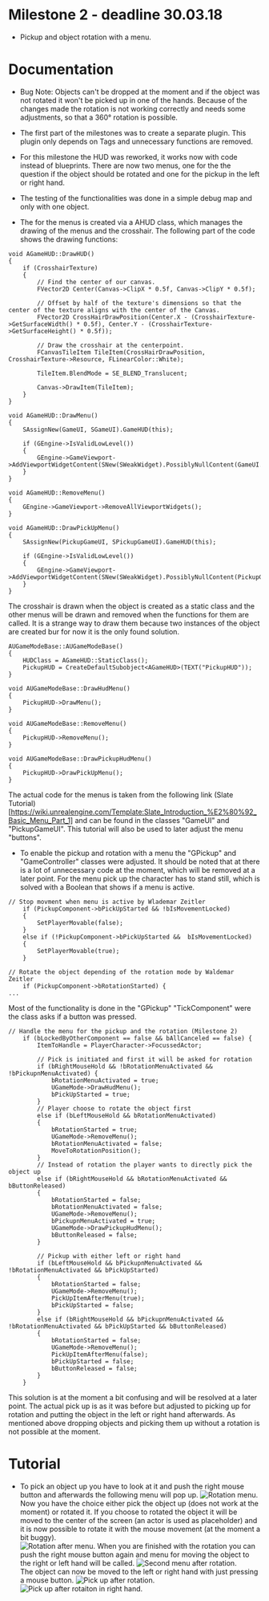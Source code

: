 # Milestone 2 - deadline 30.03.18

* Pickup and object rotation with a menu.

# Documentation

* Bug Note: Objects can't be dropped at the moment and if the object was not rotated it won't be picked up in one of the hands. Because of the changes made the rotation is not working correctly and needs some adjustments, so that a 360° rotation is possible.

* The first part of the milestones was to create a separate plugin. This plugin only depends on Tags and unnecessary functions are removed.

* For this milestone the HUD was reworked, it works now with code instead of blueprints. There are now two menus, one for the the question if the object should be rotated and one for the pickup in the left or right hand.

* The testing of the functionalities was done in a simple debug map and only with one object.

* The for the menus is created via a AHUD class, which manages the drawing of the menus and the crosshair. The following part of the code shows the drawing functions:

```
void AGameHUD::DrawHUD()
{
	if (CrosshairTexture)
	{
		// Find the center of our canvas.
		FVector2D Center(Canvas->ClipX * 0.5f, Canvas->ClipY * 0.5f);

		// Offset by half of the texture's dimensions so that the center of the texture aligns with the center of the Canvas.
		FVector2D CrossHairDrawPosition(Center.X - (CrosshairTexture->GetSurfaceWidth() * 0.5f), Center.Y - (CrosshairTexture->GetSurfaceHeight() * 0.5f));

		// Draw the crosshair at the centerpoint.
		FCanvasTileItem TileItem(CrossHairDrawPosition, CrosshairTexture->Resource, FLinearColor::White);

		TileItem.BlendMode = SE_BLEND_Translucent;

		Canvas->DrawItem(TileItem);
	}
}

void AGameHUD::DrawMenu()
{
	SAssignNew(GameUI, SGameUI).GameHUD(this);

	if (GEngine->IsValidLowLevel())
	{
		GEngine->GameViewport->AddViewportWidgetContent(SNew(SWeakWidget).PossiblyNullContent(GameUI.ToSharedRef()));
	}
}

void AGameHUD::RemoveMenu()
{
	GEngine->GameViewport->RemoveAllViewportWidgets();
}

void AGameHUD::DrawPickUpMenu()
{
	SAssignNew(PickupGameUI, SPickupGameUI).GameHUD(this);

	if (GEngine->IsValidLowLevel())
	{
		GEngine->GameViewport->AddViewportWidgetContent(SNew(SWeakWidget).PossiblyNullContent(PickupGameUI.ToSharedRef()));
	}
}
```

The crosshair is drawn when the object is created as a static class and the other menus will be drawn and removed when the functions for them are called. It is a strange way to draw them because two instances of the object are created bur for now it is the only found solution.

```
AUGameModeBase::AUGameModeBase()
{
	HUDClass = AGameHUD::StaticClass();
	PickupHUD = CreateDefaultSubobject<AGameHUD>(TEXT("PickupHUD"));
}

void AUGameModeBase::DrawHudMenu()
{
	PickupHUD->DrawMenu();
}

void AUGameModeBase::RemoveMenu()
{
	PickupHUD->RemoveMenu();
}

void AUGameModeBase::DrawPickupHudMenu()
{
	PickupHUD->DrawPickUpMenu();
}
```

The actual code for the menus is taken from the following link (Slate Tutorial) [https://wiki.unrealengine.com/Template:Slate_Introduction_%E2%80%92_Basic_Menu_Part_1] and can be found in the classes "GameUI" and "PickupGameUI".
This tutorial will also be used to later adjust the menu "buttons".

* To enable the pickup and rotation with a menu the "GPickup" and "GameController" classes were adjusted. It should be noted that at there is a lot of unnecessary code at the moment, which will be removed at a later point. 
For the menu pick up the character has to stand still, which is solved with a Boolean that shows if a menu is active.

```
// Stop movment when menu is active by Wlademar Zeitler
	if (PickupComponent->bPickUpStarted && !bIsMovementLocked)
	{
		SetPlayerMovable(false);
	}
	else if (!PickupComponent->bPickUpStarted &&  bIsMovementLocked)
	{
		SetPlayerMovable(true);
	}

// Rotate the object depending of the rotation mode by Waldemar Zeitler
	if (PickupComponent->bRotationStarted) { 
...
```

Most of the functionality is done in the "GPickup" "TickComponent" were the class asks if a button was pressed.

```
// Handle the menu for the pickup and the rotation (Milestone 2)
	if (bLockedByOtherComponent == false && bAllCanceled == false) {
		ItemToHandle = PlayerCharacter->FocussedActor;

		// Pick is initiated and first it will be asked for rotation
		if (bRightMouseHold && !bRotationMenuActivated && !bPickupnMenuActivated) {
			bRotationMenuActivated = true;
			UGameMode->DrawHudMenu();
			bPickUpStarted = true;
		}
		// Player choose to rotate the object first
		else if (bLeftMouseHold && bRotationMenuActivated)
		{
			bRotationStarted = true;
			UGameMode->RemoveMenu();
			bRotationMenuActivated = false;
			MoveToRotationPosition();
		}
		// Instead of rotation the player wants to directly pick the object up
		else if (bRightMouseHold && bRotationMenuActivated && bButtonReleased)
		{
			bRotationStarted = false;
			bRotationMenuActivated = false;
			UGameMode->RemoveMenu();
			bPickupnMenuActivated = true;
			UGameMode->DrawPickupHudMenu();
			bButtonReleased = false;
		}

		// Pickup with either left or right hand
		if (bLeftMouseHold && bPickupnMenuActivated && !bRotationMenuActivated && bPickUpStarted)
		{
			bRotationStarted = false;
			UGameMode->RemoveMenu();
			PickUpItemAfterMenu(true);
			bPickUpStarted = false;
		}
		else if (bRightMouseHold && bPickupnMenuActivated && !bRotationMenuActivated && bPickUpStarted && bButtonReleased)
		{
			bRotationStarted = false;
			UGameMode->RemoveMenu();
			PickUpItemAfterMenu(false);
			bPickUpStarted = false;
			bButtonReleased = false;
		}
	}
```

This solution is at the moment a bit confusing and will be resolved at a later point.
The actual pick up is as it was before but adjusted to picking up for rotation and putting the object in the left or right hand afterwards. As mentioned above dropping objects and picking them up without a rotation is not possible at the moment.

# Tutorial

* To pick an object up you have to look at it and push the right mouse button and afterwards the following menu will pop up.
![](Img/Milestone2/FirstMenu.png "Rotation menu.")
Now you have the choice either pick the object up (does not work at the moment) or rotated it. If you choose to rotated the object it will be moved to the center of the screen (an actor is used as placeholder) and it is now possible to rotate it with the mouse movement (at the moment a bit buggy).  
![](Img/Milestone2/Rotation1.png "Rotation after menu.")
When you are finished with the rotation you can push the right mouse button again and menu for moving the object to the right or left hand will be called. 
![](Img/Milestone2/SecondMenu.png "Second menu after rotation.")   
The object can now be moved to the left or right hand with just pressing a mouse button.
![](Img/Milestone2/PickupAfterRotation.png "Pick up after rotation.")
![](Img/Milestone2/PickupAfterRotaitonRight.png "Pick up after rotaiton in right hand.")

